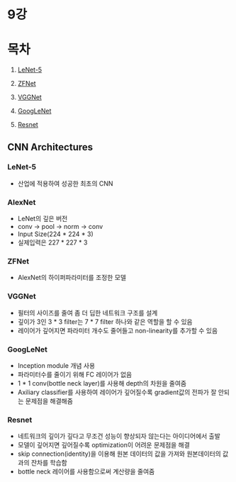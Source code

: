 # 9강

# 목차

1. [LeNet-5](#lenet-5)

2. [ZFNet](#zfnet)

3. [VGGNet](#vggnet)

4. [GoogLeNet](#googlenet)

5. [Resnet](#resnet)
## CNN Architectures

### LeNet-5
- 산업에 적용하여 성공한 최초의 CNN

### AlexNet
- LeNet의 깊은 버전
- conv -> pool -> norm -> conv
- Input Size(224 * 224 * 3)
- 실제입력은 227 * 227 * 3

### ZFNet
- AlexNet의 하이퍼파라미터를 조정한 모델


### VGGNet
- 필터의 사이즈를 줄여 좀 더 딥한 네트워크 구조를 설계
- 깊이가 3인 3 * 3 filter는 7 * 7 filter 하나와 같은 역할을 할 수 있음
- 레이어가 깊어지면 파라미터 개수도 줄어들고 non-linearity를 추가할 수 있음


### GoogLeNet
- Inception module 개념 사용
- 파라미터수를 줄이기 위해 FC 레이어가 없음
- 1 * 1 conv(bottle neck layer)를 사용해 depth의 차원을 줄여줌
- Axiliary classifier를 사용하여 레이어가 깊어질수록 gradient값의 전파가 잘 안되는 문제점을 해결해줌

### Resnet
- 네트워크의 깊이가 깊다고 무조건 성능이 향상되자 않는다는 아이디어에서 출발
- 모델이 깊어지면 깊어질수록 optimization이 어려운 문제점을 해결
- skip connection(identity)을 이용해 원본 데이터의 값을 가져와 원본데이터의 값과의 잔차를 학습함
- bottle neck 레이어를 사용함으로써 계산량을 줄여줌

